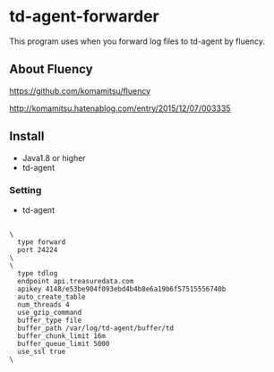 # td-agent-forwarder

This program uses when you forward log files to td-agent by fluency.

## About Fluency
https://github.com/komamitsu/fluency

http://komamitsu.hatenablog.com/entry/2015/12/07/003335

## Install
- Java1.8 or higher
- td-agent

### Setting
- td-agent
<code>
\<source\>  
  type forward  
  port 24224  
\</source\>  
\<match td.*.*\>    
  type tdlog    
  endpoint api.treasuredata.com  
  apikey 4148/e53be904f093ebd4b4b8e6a19b6f57515556740b  
  auto_create_table  
  num_threads 4  
  use_gzip_command  
  buffer_type file  
  buffer_path /var/log/td-agent/buffer/td  
  buffer_chunk_limit 16m  
  buffer_queue_limit 5000  
  use_ssl true  
\</match\>  
</code>
